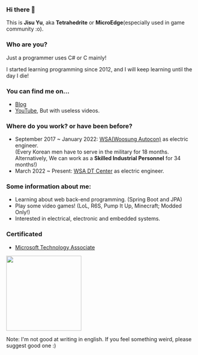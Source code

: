 ### Hi there 👋

This is **Jisu Yu**, aka **Tetrahedrite** or **MicroEdge**(especially used in game community :o).

### Who are you?

Just a programmer uses C# or C mainly!

I started learning programming since 2012, and I will keep learning until the day I die!

### You can find me on...

- [Blog](https://bl4nkbox.tistory.com/)
- [YouTube](https://www.youtube.com/user/det3652000), But with useless videos.

### Where do you work? or have been before?

- September 2017 ~ January 2022: [WSA(Woosung Autocon)](http://www.woosungautocon.com/) as electric engineer.  
\(Every Korean men have to serve in the military for 18 months. Alternatively, We can work as a **Skilled Industrial Personnel** for 34 months!)
- March 2022 ~ Present: [WSA DT Center](http://www.woosungautocon.com/) as electric engineer.  

### Some information about me:
- Learning about web back-end programming. (Spring Boot and JPA)
- Play some video games! (LoL, R6S, Pump It Up, Minecraft; Modded Only!)
- Interested in electrical, electronic and embedded systems.

### Certificated
- [Microsoft Technology Associate](https://www.credly.com/badges/02d2c708-b03c-4b4b-b73a-e398e9059c98)  
<img src="https://user-images.githubusercontent.com/3435833/142198526-dd76611e-b2ab-423e-90ec-c2cf49620f5e.png" width=200px>

Note: I'm not good at writing in english. If you feel something weird, please suggest good one :)

<!--
**Tetrahedrite/Tetrahedrite** is a ✨ _special_ ✨ repository because its `README.md` (this file) appears on your GitHub profile.

Here are some ideas to get you started:

- 🔭 I’m currently working on ...
- 🌱 I’m currently learning ...
- 👯 I’m looking to collaborate on ...
- 🤔 I’m looking for help with ...
- 💬 Ask me about ...
- 📫 How to reach me: ...
- 😄 Pronouns: ...!

- ⚡ Fun fact: ...
-->
